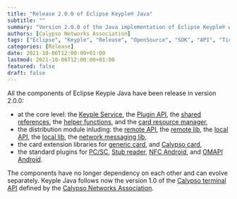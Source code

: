 ```yaml
---
title: "Release 2.0.0 of Eclipse Keyple® Java"
subtitle: ""
summary: "Version 2.0.0 of the Java implementation of Eclipse Keyple® was released on October 06, 2021."
authors: [Calypso Networks Association]
tags: ["Eclipse", "Keyple", "Release", "OpenSource", "SDK", "API", "Ticketing", "Calypso"]
categories: [Release]
date: 2021-10-06T12:00:00+01:00
lastmod: 2021-10-06T12:00:00+01:00
featured: false
draft: false
---
```


All the components of Eclipse Keyple Java have been release in version 2.0.0:
- at the core level: the [Keyple Service](https://github.com/eclipse-keyple/keyple-service-java-lib/releases/tag/2.0.0), the [Plugin API](https://github.com/eclipse-keyple/keyple-plugin-java-api/releases/tag/2.0.0), the [shared references](https://github.com/eclipse-keyple/keyple-common-java-api/releases/tag/2.0.0), the [helper functions](https://github.com/eclipse-keyple/keyple-util-java-lib/releases/tag/2.0.0), and the [card resource manager](https://github.com/eclipse-keyple/keyple-service-resource-java-lib/releases/tag/2.0.0),
- the distribution module inluding: the [remote API](https://github.com/eclipse-keyple/keyple-distributed-remote-java-api/releases/tag/2.0.0), the [remote lib](https://github.com/eclipse-keyple/keyple-distributed-remote-java-lib/releases/tag/2.0.0), the [local API](https://github.com/eclipse-keyple/keyple-distributed-local-java-api/releases/tag/2.0.0), the [local lib](https://github.com/eclipse-keyple/keyple-distributed-local-java-lib/releases/tag/2.0.0), the [network messaging lib](https://github.com/eclipse-keyple/keyple-distributed-network-java-lib/releases/tag/2.0.0),
- the card extension libraries for [generic card](https://github.com/eclipse-keyple/keyple-card-generic-java-lib/releases/tag/2.0.0), and [Calypso card](https://github.com/eclipse-keyple/keyple-card-calypso-java-lib/releases/tag/2.0.0),
- the standard plugins for [PC/SC](https://github.com/eclipse-keyple/keyple-plugin-pcsc-java-lib/releases/tag/2.0.0), [Stub reader](https://github.com/eclipse-keyple/keyple-plugin-stub-java-lib/releases/tag/2.0.0), [NFC Android](https://github.com/eclipse-keyple/keyple-plugin-android-nfc-java-lib/releases/tag/2.0.0), and [OMAPI Android](https://github.com/eclipse-keyple/keyple-plugin-android-omapi-java-lib/releases/tag/2.0.0).

The components have no longer dependency on each other and can evolve separately.
Keyple Java follows now the version 1.0 of the [Calypso terminal API](https://terminal-api.calypsonet.org/) defined by the [Calypso Networks Association](https://calypsonet.org/).
